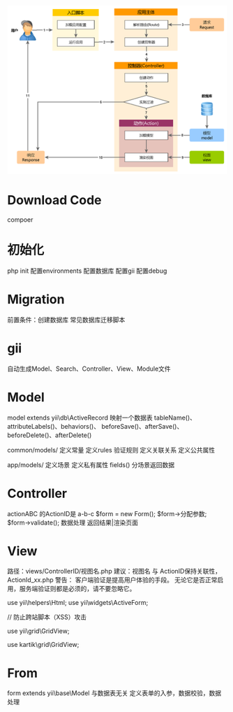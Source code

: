 ![avatar](../../resource/img/yii2/request-lifecycle.png)
# Download Code
  compoer

# 初始化
  php init
  配置environments
    配置数据库
    配置gii
    配置debug
  
# Migration
  前置条件：创建数据库
  常见数据库迁移脚本
  
# gii
  自动生成Model、Search、Controller、View、Module文件
# Model
  model extends yii\db\ActiveRecord 
  映射一个数据表 tableName()、attributeLabels()、behaviors()、 beforeSave()、afterSave()、beforeDelete()、afterDelete()
  
  common/models/
  定义常量
  定义rules 验证规则
  定义关联关系
  定义公共属性
  
  app/models/
  定义场景
  定义私有属性
  fields() 分场景返回数据
  
# Controller
  actionABC 的ActionID是 a-b-c
  $form = new Form();
  $form->分配参数;
  $form->validate();
  数据处理
  返回结果|渲染页面

# View
  路径：views/ControllerID/视图名.php 
  建议：视图名 与 ActionID保持关联性，ActionId_xx.php
  警告： 客户端验证是提高用户体验的手段。 无论它是否正常启用，服务端验证则都是必须的，请不要忽略它。
  
  use yii\helpers\Html;
  use yii\widgets\ActiveForm;
  <?= Html::encode($message) ?> //   防止跨站脚本（XSS）攻击
  <?php $form = ActiveForm::begin(); ?>
  
  <?php ActiveForm::end(); ?>
  
  use yii\grid\GridView;
  
  use kartik\grid\GridView;

# From
  form extends yii\base\Model
  与数据表无关
  定义表单的入参，数据校验，数据处理
